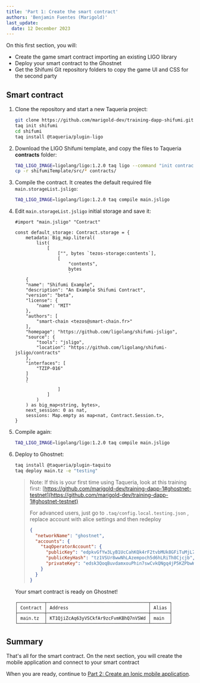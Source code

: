 ```yaml
---
title: 'Part 1: Create the smart contract'
authors: 'Benjamin Fuentes (Marigold)'
last_update:
  date: 12 December 2023
---
```


On this first section, you will:

- Create the game smart contract importing an existing LIGO library
- Deploy your smart contract to the Ghostnet
- Get the Shifumi Git repository folders to copy the game UI and CSS for the second party

## Smart contract

1. Clone the repository and start a new Taqueria project:

   ```bash
   git clone https://github.com/marigold-dev/training-dapp-shifumi.git
   taq init shifumi
   cd shifumi
   taq install @taqueria/plugin-ligo
   ```

1. Download the LIGO Shifumi template, and copy the files to Taqueria **contracts** folder:

   ```bash
   TAQ_LIGO_IMAGE=ligolang/ligo:1.2.0 taq ligo --command "init contract --template shifumi-jsligo shifumiTemplate"
   cp -r shifumiTemplate/src/* contracts/
   ```

1. Compile the contract. It creates the default required file `main.storageList.jsligo`:

   ```bash
   TAQ_LIGO_IMAGE=ligolang/ligo:1.2.0 taq compile main.jsligo
   ```

1. Edit `main.storageList.jsligo` initial storage and save it:

   ```jsligo
   #import "main.jsligo" "Contract"

   const default_storage: Contract.storage = {
       metadata: Big_map.literal(
           list(
               [
                   ["", bytes `tezos-storage:contents`],
                   [
                       "contents",
                       bytes
                       `
       {
       "name": "Shifumi Example",
       "description": "An Example Shifumi Contract",
       "version": "beta",
       "license": {
           "name": "MIT"
       },
       "authors": [
           "smart-chain <tezos@smart-chain.fr>"
       ],
       "homepage": "https://github.com/ligolang/shifumi-jsligo",
       "source": {
           "tools": "jsligo",
           "location": "https://github.com/ligolang/shifumi-jsligo/contracts"
       },
       "interfaces": [
           "TZIP-016"
       ]
       }
       `
                   ]
               ]
           )
       ) as big_map<string, bytes>,
       next_session: 0 as nat,
       sessions: Map.empty as map<nat, Contract.Session.t>,
   }
   ```

1. Compile again:

   ```bash
   TAQ_LIGO_IMAGE=ligolang/ligo:1.2.0 taq compile main.jsligo
   ```

1. Deploy to Ghostnet:

   ```bash
   taq install @taqueria/plugin-taquito
   taq deploy main.tz -e "testing"
   ```

   > Note: If this is your first time using Taqueria, look at this training first: [https://github.com/marigold-dev/training-dapp-1#ghostnet-testnet](https://github.com/marigold-dev/training-dapp-1#ghostnet-testnet)
   >
   > For advanced users, just go to `.taq/config.local.testing.json` , replace account with alice settings and then redeploy
   >
   > ```json
   > {
   >   "networkName": "ghostnet",
   >   "accounts": {
   >     "taqOperatorAccount": {
   >       "publicKey": "edpkvGfYw3LyB1UcCahKQk4rF2tvbMUk8GFiTuMjL75uGXrpvKXhjn",
   >       "publicKeyHash": "tz1VSUr8wwNhLAzempoch5d6hLRiTh8Cjcjb",
   >       "privateKey": "edsk3QoqBuvdamxouPhin7swCvkQNgq4jP5KZPbwWNnwdZpSpJiEbq"
   >     }
   >   }
   > }
   > ```

   Your smart contract is ready on Ghostnet!

   ```logs
   ┌──────────┬──────────────────────────────────────┬───────┐
   │ Contract │ Address                              │ Alias │
   ├──────────┼──────────────────────────────────────┼───────┤
   │ main.tz  │ KT1QjiZcAq63yVSCkfAr9zcFvmKBhQ7nVSWd │ main  │
   └──────────┴──────────────────────────────────────┴───────┘
   ```

## Summary

That's all for the smart contract. On the next section, you will create the mobile application and connect to your smart contract

When you are ready, continue to [Part 2: Create an Ionic mobile application](./part-2).
